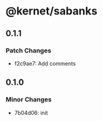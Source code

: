 # @kernet/sabanks

## 0.1.1

### Patch Changes

- f2c9ae7: Add comments

## 0.1.0

### Minor Changes

- 7b04d06: init
